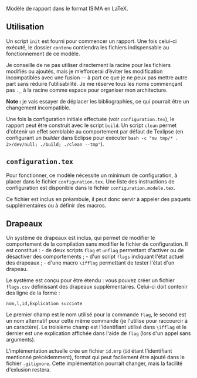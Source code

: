 Modèle de rapport dans le format ISIMA en LaTeX.

Utilisation
----

Un script `init` est fourni pour commencer un rapport. Une fois celui-ci
exécuté, le dossier `contenu` contiendra les fichiers indispensable au
fonctionnement de ce modèle.

Je conseille de ne pas utiliser directement la racine pour les fichiers modifiés
ou ajoutés, mais je m’efforcerai d’éviter les modification incompatibles avec
une fusion -- à part ce que je ne peux pas mettre autre part sans réduire
l’utilisabilité. Je me réserve tous les noms commençant pas `._` à la racine
comme espace pour organiser mon architecture.

**Note :** je vais essayer de déplacer les bibliographies, ce qui pourrait être
un changement incompatible.

Une fois la configuration initiale effectuée (voir `configuration.tex`),
le rapport peut être construit avec le script `build`. Un script `clean`
permet d'obtenir un effet semblable au comportement par défaut de Texlipse (en
configurant un *builder* dans Eclipse pour exécuter
`bash -c "mv tmp/* . 2>/dev/null; ./build; ./clean --tmp"`).

`configuration.tex`
----
Pour fonctionner, ce modèle nécessite un minimum de configuration, à placer dans
le fichier `configuration.tex`. Une liste des instructions de configuration est
disponible dans le fichier `configuration.modele.tex`.

Ce fichier est inclus en préambule, il peut donc servir à appeler des paquets
supplémentaires ou à définir des macros.

Drapeaux
----
Un système de drapeaux est inclus, qui permet de modifier le comportement de la
compilation sans modifier le fichier de configuration. Il est constitué :
    - de deux scripts `flag` et `unflag` permettant d'activer ou de
      désactiver des comportements ;
    - d'un script `flags` indiquant l'état actuel des drapeaux ;
    - d'une macro `\ifflag` permettant de tester l'état d'un drapeau.

Le système est conçu pour être étendu : vous pouvez créer un fichier
`flags.csv` définissant des drapeaux supplémentaires. Celui-ci doit contenir
des ligne de la forme :

    nom,l,id,Explication succinte

Le premier champ est le nom utilisé pour la commande `flag`, le second est un
nom alternatif pour cette même commande (je l'utilise pour raccourcir à un
caractère). Le troisième champ est l'identifiant utilisé dans `\ifflag` et le
dernier est une explication affichée dans l'aide de `flag` (lors d'un appel
sans arguments).

L'implémentation actuelle crée un fichier `id.mrp` (`id` étant l'identifiant
mentionné précédemment), format qui peut facilement être ajouté dans le fichier
`.gitignore`. Cette implémentation pourrait changer, mais la facilité
d'exlusion restera.
